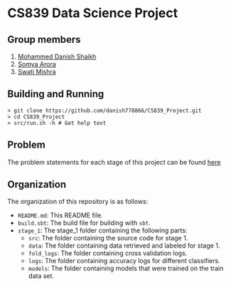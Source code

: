 # CS839 Data Science Project

## Group members
1. [Mohammed Danish Shaikh](https://github.com/danish778866)
2. [Somya Arora](https://github.com/srora)
3. [Swati Mishra](https://github.com/mishra-swati)

## Building and Running
```
> git clone https://github.com/danish778866/CS839_Project.git
> cd CS839_Project
> src/run.sh -h # Get help text
```

## Problem
The problem statements for each stage of this project can be found [here](https://sites.google.com/site/anhaidgroup/courses/cs-838-spring-2019/project-description)

## Organization
The organization of this repository is as follows:
* `README.md`: This README file.
* `build.sbt`: The build file for building with `sbt`.
* `stage_1`: The stage\_1 folder containing the following parts:
  - `src`: The folder containing the source code for stage 1.
  - `data`: The folder containing data retrieved and labeled for stage 1.
  - `fold_logs`: The folder containing cross validation logs.
  - `logs`: The folder containing accuracy logs for different classifiers.
  - `models`: The folder containing models that were trained on the train data
    set.
